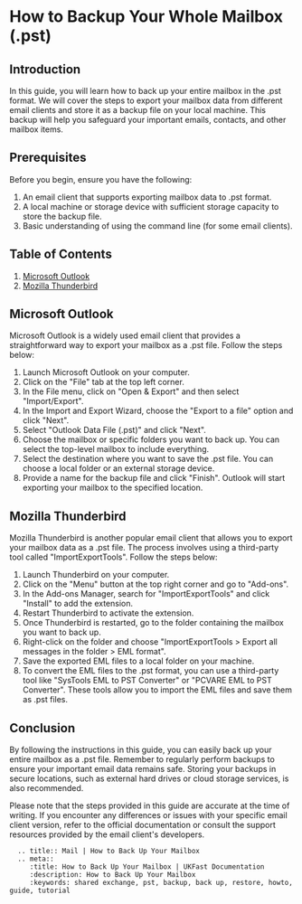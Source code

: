 # How to Backup Your Whole Mailbox (.pst)

## Introduction

In this guide, you will learn how to back up your entire mailbox in the .pst format. We will cover the steps to export your mailbox data from different email clients and store it as a backup file on your local machine. This backup will help you safeguard your important emails, contacts, and other mailbox items.

## Prerequisites

Before you begin, ensure you have the following:

1. An email client that supports exporting mailbox data to .pst format.
2. A local machine or storage device with sufficient storage capacity to store the backup file.
3. Basic understanding of using the command line (for some email clients).

## Table of Contents

1. [Microsoft Outlook](#microsoft-outlook)
2. [Mozilla Thunderbird](#mozilla-thunderbird)

## Microsoft Outlook

Microsoft Outlook is a widely used email client that provides a straightforward way to export your mailbox as a .pst file. Follow the steps below:

1. Launch Microsoft Outlook on your computer.
2. Click on the "File" tab at the top left corner.
3. In the File menu, click on "Open & Export" and then select "Import/Export".
4. In the Import and Export Wizard, choose the "Export to a file" option and click "Next".
5. Select "Outlook Data File (.pst)" and click "Next".
6. Choose the mailbox or specific folders you want to back up. You can select the top-level mailbox to include everything.
7. Select the destination where you want to save the .pst file. You can choose a local folder or an external storage device.
8. Provide a name for the backup file and click "Finish". Outlook will start exporting your mailbox to the specified location.

## Mozilla Thunderbird

Mozilla Thunderbird is another popular email client that allows you to export your mailbox data as a .pst file. The process involves using a third-party tool called "ImportExportTools". Follow the steps below:

1. Launch Thunderbird on your computer.
2. Click on the "Menu" button at the top right corner and go to "Add-ons".
3. In the Add-ons Manager, search for "ImportExportTools" and click "Install" to add the extension.
4. Restart Thunderbird to activate the extension.
5. Once Thunderbird is restarted, go to the folder containing the mailbox you want to back up.
6. Right-click on the folder and choose "ImportExportTools > Export all messages in the folder > EML format".
7. Save the exported EML files to a local folder on your machine.
8. To convert the EML files to the .pst format, you can use a third-party tool like "SysTools EML to PST Converter" or "PCVARE EML to PST Converter". These tools allow you to import the EML files and save them as .pst files.

## Conclusion

By following the instructions in this guide, you can easily back up your entire mailbox as a .pst file. Remember to regularly perform backups to ensure your important email data remains safe. Storing your backups in secure locations, such as external hard drives or cloud storage services, is also recommended.

Please note that the steps provided in this guide are accurate at the time of writing. If you encounter any differences or issues with your specific email client version, refer to the official documentation or consult the support resources provided by the email client's developers.

```eval_rst
  .. title:: Mail | How to Back Up Your Mailbox
  .. meta::
     :title: How to Back Up Your Mailbox | UKFast Documentation
     :description: How to Back Up Your Mailbox
     :keywords: shared exchange, pst, backup, back up, restore, howto, guide, tutorial
```
